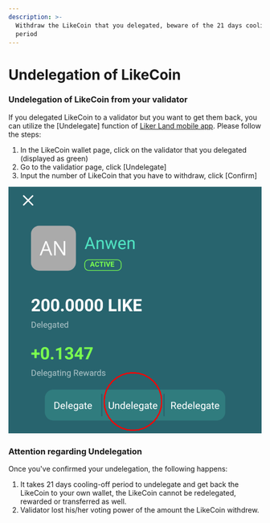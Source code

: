 ```yaml
---
description: >-
  Withdraw the LikeCoin that you delegated, beware of the 21 days cooling-off
  period
---
```


# Undelegation of LikeCoin

### **Undelegation of LikeCoin from your validator**

If you delegated LikeCoin to a validator but you want to get them back, you can utilize the \[Undelegate\] function of [Liker Land mobile app](https://docs.like.co/user-guide/liker-land/liker-land-mobile-app). Please follow the steps:

1.  In the LikeCoin wallet page, click on the validator that you delegated \(displayed as green\)
2. Go to the validatior page, click \[Undelegate\]
3. Input the number of LikeCoin that you have to withdraw, click \[Confirm\]

![](../../.gitbook/assets/undelegation-en.png)

### **Attention regarding Undelegation**

Once you've confirmed your undelegation, the following happens:

1. It takes 21 days cooling-off period to undelegate and get back the LikeCoin to your own wallet, the LikeCoin cannot be redelegated, rewarded or transferred as well.
2. Validator lost his/her voting power of the amount the LikeCoin withdrew.

